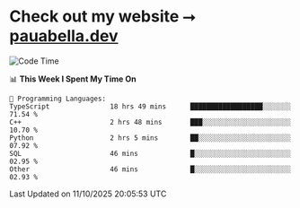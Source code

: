 # Check out my website ⭢ [pauabella.dev](https://pauabella.dev)

<!--START_SECTION:waka-->
![Code Time](http://img.shields.io/badge/Code%20Time-4%2C900%20hrs%2015%20mins-blue)

📊 **This Week I Spent My Time On** 

```text
💬 Programming Languages: 
TypeScript               18 hrs 49 mins      ██████████████████░░░░░░░   71.54 % 
C++                      2 hrs 48 mins       ███░░░░░░░░░░░░░░░░░░░░░░   10.70 % 
Python                   2 hrs 5 mins        ██░░░░░░░░░░░░░░░░░░░░░░░   07.92 % 
SQL                      46 mins             █░░░░░░░░░░░░░░░░░░░░░░░░   02.95 % 
Other                    46 mins             █░░░░░░░░░░░░░░░░░░░░░░░░   02.93 % 
```


 Last Updated on 11/10/2025 20:05:53 UTC
<!--END_SECTION:waka-->
